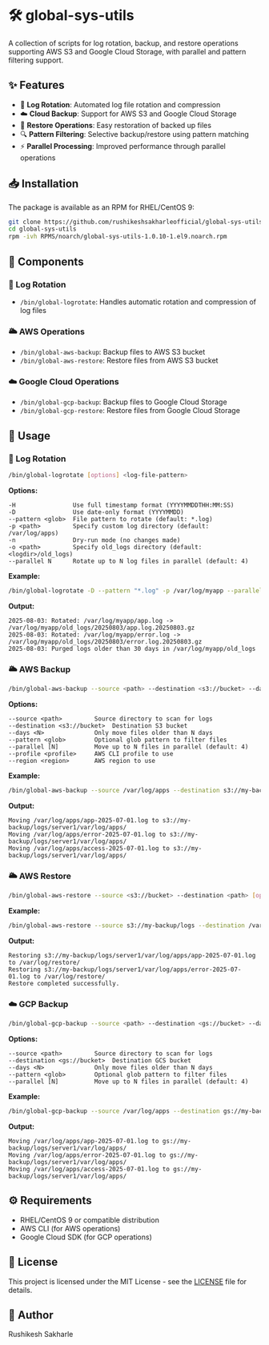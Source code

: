 # 🛠️ global-sys-utils

A collection of scripts for log rotation, backup, and restore operations supporting AWS S3 and Google Cloud Storage, with parallel and pattern filtering support.

## ✨ Features

- 📜 **Log Rotation**: Automated log file rotation and compression
- ☁️ **Cloud Backup**: Support for AWS S3 and Google Cloud Storage
- 🔄 **Restore Operations**: Easy restoration of backed up files
- 🔍 **Pattern Filtering**: Selective backup/restore using pattern matching
- ⚡ **Parallel Processing**: Improved performance through parallel operations

## 📥 Installation

The package is available as an RPM for RHEL/CentOS 9:

```bash
git clone https://github.com/rushikeshsakharleofficial/global-sys-utils.git
cd global-sys-utils
rpm -ivh RPMS/noarch/global-sys-utils-1.0.10-1.el9.noarch.rpm
```

## 🧩 Components

### 📜 Log Rotation
- `/bin/global-logrotate`: Handles automatic rotation and compression of log files

### 🌥️ AWS Operations
- `/bin/global-aws-backup`: Backup files to AWS S3 bucket
- `/bin/global-aws-restore`: Restore files from AWS S3 bucket

### ☁️ Google Cloud Operations
- `/bin/global-gcp-backup`: Backup files to Google Cloud Storage
- `/bin/global-gcp-restore`: Restore files from Google Cloud Storage

## 📖 Usage

### 📜 Log Rotation
```bash
/bin/global-logrotate [options] <log-file-pattern>
```

**Options:**
```
-H                Use full timestamp format (YYYYMMDDTHH:MM:SS)
-D                Use date-only format (YYYYMMDD)
--pattern <glob>  File pattern to rotate (default: *.log)
-p <path>         Specify custom log directory (default: /var/log/apps)
-n                Dry-run mode (no changes made)
-o <path>         Specify old_logs directory (default: <logdir>/old_logs)
--parallel N      Rotate up to N log files in parallel (default: 4)
```

**Example:**
```bash
/bin/global-logrotate -D --pattern "*.log" -p /var/log/myapp --parallel 4
```

**Output:**
```
2025-08-03: Rotated: /var/log/myapp/app.log -> /var/log/myapp/old_logs/20250803/app.log.20250803.gz
2025-08-03: Rotated: /var/log/myapp/error.log -> /var/log/myapp/old_logs/20250803/error.log.20250803.gz
2025-08-03: Purged logs older than 30 days in /var/log/myapp/old_logs
```

### 🌥️ AWS Backup
```bash
/bin/global-aws-backup --source <path> --destination <s3://bucket> --days <N> [options]
```

**Options:**
```
--source <path>         Source directory to scan for logs
--destination <s3://bucket>  Destination S3 bucket
--days <N>              Only move files older than N days
--pattern <glob>        Optional glob pattern to filter files
--parallel [N]          Move up to N files in parallel (default: 4)
--profile <profile>     AWS CLI profile to use
--region <region>       AWS region to use
```

**Example:**
```bash
/bin/global-aws-backup --source /var/log/apps --destination s3://my-backup/logs --days 30 --pattern "*.log" --parallel 4
```

**Output:**
```
Moving /var/log/apps/app-2025-07-01.log to s3://my-backup/logs/server1/var/log/apps/
Moving /var/log/apps/error-2025-07-01.log to s3://my-backup/logs/server1/var/log/apps/
Moving /var/log/apps/access-2025-07-01.log to s3://my-backup/logs/server1/var/log/apps/
```

### 🌥️ AWS Restore
```bash
/bin/global-aws-restore --source <s3://bucket> --destination <path> [options]
```

**Example:**
```bash
/bin/global-aws-restore --source s3://my-backup/logs --destination /var/log/restore --pattern "*.log"
```

**Output:**
```
Restoring s3://my-backup/logs/server1/var/log/apps/app-2025-07-01.log to /var/log/restore/
Restoring s3://my-backup/logs/server1/var/log/apps/error-2025-07-01.log to /var/log/restore/
Restore completed successfully.
```

### ☁️ GCP Backup
```bash
/bin/global-gcp-backup --source <path> --destination <gs://bucket> --days <N> [options]
```

**Options:**
```
--source <path>         Source directory to scan for logs
--destination <gs://bucket>  Destination GCS bucket
--days <N>              Only move files older than N days
--pattern <glob>        Optional glob pattern to filter files
--parallel [N]          Move up to N files in parallel (default: 4)
```

**Example:**
```bash
/bin/global-gcp-backup --source /var/log/apps --destination gs://my-backup/logs --days 30 --pattern "*.log"
```

**Output:**
```
Moving /var/log/apps/app-2025-07-01.log to gs://my-backup/logs/server1/var/log/apps/
Moving /var/log/apps/error-2025-07-01.log to gs://my-backup/logs/server1/var/log/apps/
Moving /var/log/apps/access-2025-07-01.log to gs://my-backup/logs/server1/var/log/apps/
```

## ⚙️ Requirements

- RHEL/CentOS 9 or compatible distribution
- AWS CLI (for AWS operations)
- Google Cloud SDK (for GCP operations)

## 📝 License

This project is licensed under the MIT License - see the [LICENSE](LICENSE) file for details.

## 👤 Author

Rushikesh Sakharle